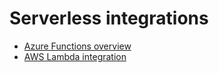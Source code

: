 # Serverless integrations

* [Azure Functions overview](azure-functions-overview.md)
* [AWS Lambda integration](aws-lambda-integration.md)



